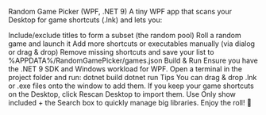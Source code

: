 Random Game Picker (WPF, .NET 9)
A tiny WPF app that scans your Desktop for game shortcuts (.lnk) and lets you:

Include/exclude titles to form a subset (the random pool)
Roll a random game and launch it
Add more shortcuts or executables manually (via dialog or drag & drop)
Remove missing shortcuts and save your list to %APPDATA%/RandomGamePicker/games.json
Build & Run
Ensure you have the .NET 9 SDK and Windows workload for WPF.
Open a terminal in the project folder and run:
dotnet build
dotnet run
Tips
You can drag & drop .lnk or .exe files onto the window to add them.
If you keep your game shortcuts on the Desktop, click Rescan Desktop to import them.
Use Only show included + the Search box to quickly manage big libraries.
Enjoy the roll! 🎲
